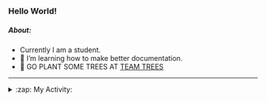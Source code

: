 ### Hello World!

##### About:
- Currently I am a student.
- 🌱 I’m learning how to make better documentation.
- 🌱 GO PLANT SOME TREES AT [TEAM TREES](https://teamtrees.org/)

---
<details>
  <summary>:zap: My Activity:</summary>
  
<!--START_SECTION:waka-->
![Code Time](http://img.shields.io/badge/Code%20Time-1%2C252%20hrs%2035%20mins-blue)

**I'm a Night 🦉** 

```text
🌞 Morning                2109 commits        ███░░░░░░░░░░░░░░░░░░░░░░   10.37 % 
🌆 Daytime                6771 commits        ████████░░░░░░░░░░░░░░░░░   33.30 % 
🌃 Evening                5866 commits        ███████░░░░░░░░░░░░░░░░░░   28.85 % 
🌙 Night                  5589 commits        ███████░░░░░░░░░░░░░░░░░░   27.48 % 
```
📅 **I'm Most Productive on Wednesday** 

```text
Monday                   2774 commits        ███░░░░░░░░░░░░░░░░░░░░░░   13.64 % 
Tuesday                  2790 commits        ███░░░░░░░░░░░░░░░░░░░░░░   13.72 % 
Wednesday                4795 commits        ██████░░░░░░░░░░░░░░░░░░░   23.58 % 
Thursday                 2691 commits        ███░░░░░░░░░░░░░░░░░░░░░░   13.23 % 
Friday                   2221 commits        ███░░░░░░░░░░░░░░░░░░░░░░   10.92 % 
Saturday                 1769 commits        ██░░░░░░░░░░░░░░░░░░░░░░░   08.70 % 
Sunday                   3295 commits        ████░░░░░░░░░░░░░░░░░░░░░   16.20 % 
```


📊 **This Week I Spent My Time On** 

```text
🔥 Editors: 
IntelliJ                 2 hrs 8 mins        ████████████████████████░   97.19 % 
Android Studio           3 mins              █░░░░░░░░░░░░░░░░░░░░░░░░   02.81 % 

🐱‍💻 Projects: 
dev-dialogue             1 hr 18 mins        ███████████████░░░░░░░░░░   59.49 % 
microservices-demo       48 mins             █████████░░░░░░░░░░░░░░░░   36.33 % 
e-wallet                 3 mins              █░░░░░░░░░░░░░░░░░░░░░░░░   02.77 % 
library_management_system0 secs              ░░░░░░░░░░░░░░░░░░░░░░░░░   00.65 % 
Unknown Project          0 secs              ░░░░░░░░░░░░░░░░░░░░░░░░░   00.61 % 
```


 Last Updated on 16/11/2023 13:13:16 UTC
<!--END_SECTION:waka-->
</details>

